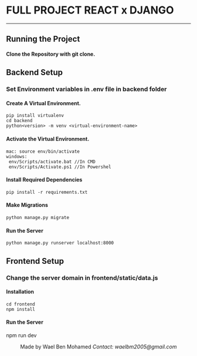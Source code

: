 # FULL PROJECT REACT x DJANGO

---

## Running the Project

#### Clone the Repository with git clone.

## Backend Setup

### Set Environment variables in .env file in backend folder

#### Create A Virtual Environment.

```
pip install virtualenv
cd backend
python<version> -m venv <virtual-environment-name>
```

#### Activate the Virtual Environment.

```
mac: source env/bin/activate
windows:
 env/Scripts/activate.bat //In CMD
 env/Scripts/Activate.ps1 //In Powershel

```

#### Install Required Dependencies

```
pip install -r requirements.txt
```

#### Make Migrations

```
python manage.py migrate
```

#### Run the Server

```
python manage.py runserver localhost:8000
```

## Frontend Setup

### Change the server domain in frontend/static/data.js

#### Installation

```
cd frontend
npm install
```

#### Run the Server

npm run dev

<div align="center">
Made by Wael Ben Mohamed
<i>Contact: waelbm2005@gmail.com</i><br>

</div>
